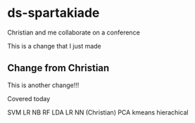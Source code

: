 # ds-spartakiade
Christian and me collaborate on a conference

This is a change that I just made

## Change from Christian

This is another change!!!

Covered today

SVM
LR
NB
RF
LDA
LR
NN (Christian)
PCA
kmeans
hierachical
